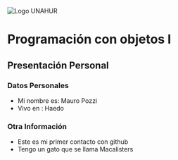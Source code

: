 ![Logo UNAHUR](./UNAHUR.png)

# Programación con objetos I
## Presentación Personal

### Datos Personales
- Mi nombre es: Mauro Pozzi
- Vivo en : Haedo


### Otra Información
- Este es mi primer contacto con github 
- Tengo un gato que se llama Macalisters
